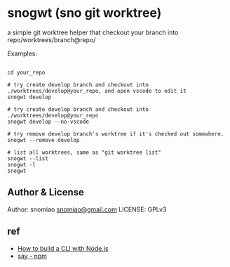 # snogwt (sno git worktree)

a simple git worktree helper that checkout your branch into repo/worktrees/branch@repo/

Examples:

```shell

cd your_repo

# try create develop branch and checkout into ./worktrees/develop@your_repo, and open vscode to edit it
snogwt develop

# try create develop branch and checkout into ./worktrees/develop@your_repo
snogwt develop --no-vscode

# try remove develop branch's worktree if it's checked out somewhere.
snogwt --remove develop

# list all worktrees, same as "git worktree list"
snogwt --list
snogwt -l
snogwt

```

## Author & License

Author: snomiao <snomiao@gmail.com>
LICENSE: GPLv3

## ref

- [How to build a CLI with Node.js](https://www.twilio.com/blog/how-to-build-a-cli-with-node-js)
- [say - npm](https://www.npmjs.com/package/say)
